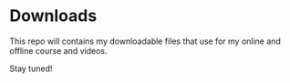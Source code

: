 # Downloads

This repo will contains my downloadable files that use for my online and offline course and videos.

Stay tuned!
